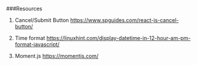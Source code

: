 
###Resources
1. Cancel/Submit Button
https://www.spguides.com/react-js-cancel-button/


2. Time format
 https://linuxhint.com/display-datetime-in-12-hour-am-pm-format-javascript/

 3. Moment.js
 https://momentjs.com/